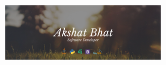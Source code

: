 # [![akshat bhat header](https://raw.githubusercontent.com/AkshatBhat/AkshatBhat/main/Github%20Banner.png?token=ALOALANAQCVNIHN6PYW7FJ27SCIF4)](https://github.com/AkshatBhat)

<!--
### Hi there 👋
**AkshatBhat/AkshatBhat** is a ✨ _special_ ✨ repository because its `README.md` (this file) appears on your GitHub profile.

Here are some ideas to get you started:

- 🔭 I’m currently working on ...
- 🌱 I’m currently learning ...
- 👯 I’m looking to collaborate on ...
- 🤔 I’m looking for help with ...
- 💬 Ask me about ...
- 📫 How to reach me: ...
- 😄 Pronouns: ...
- ⚡ Fun fact: ...
-->

